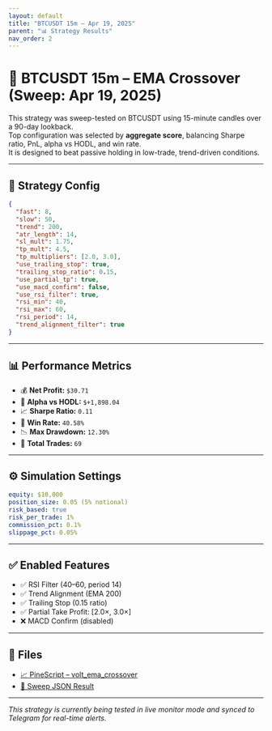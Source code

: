 ```yaml
---
layout: default
title: "BTCUSDT 15m – Apr 19, 2025"
parent: "📊 Strategy Results"
nav_order: 2
---
```


# 🧪 BTCUSDT 15m – EMA Crossover (Sweep: Apr 19, 2025)

This strategy was sweep-tested on BTCUSDT using 15-minute candles over a 90-day lookback.  
Top configuration was selected by **aggregate score**, balancing Sharpe ratio, PnL, alpha vs HODL, and win rate.  
It is designed to beat passive holding in low-trade, trend-driven conditions.

---

## 🧠 Strategy Config

```json
{
  "fast": 8,
  "slow": 50,
  "trend": 200,
  "atr_length": 14,
  "sl_mult": 1.75,
  "tp_mult": 4.5,
  "tp_multipliers": [2.0, 3.0],
  "use_trailing_stop": true,
  "trailing_stop_ratio": 0.15,
  "use_partial_tp": true,
  "use_macd_confirm": false,
  "use_rsi_filter": true,
  "rsi_min": 40,
  "rsi_max": 60,
  "rsi_period": 14,
  "trend_alignment_filter": true
}
```

---

## 📊 Performance Metrics

- 💰 **Net Profit:** `$30.71`
- 🚀 **Alpha vs HODL:** `$+1,898.04`
- 📈 **Sharpe Ratio:** `0.11`
- 🎯 **Win Rate:** `40.58%`
- 📉 **Max Drawdown:** `12.30%`
- 🔁 **Total Trades:** `69`

---

## ⚙️ Simulation Settings

```yaml
equity: $10,000
position_size: 0.05 (5% notional)
risk_based: true
risk_per_trade: 1%
commission_pct: 0.1%
slippage_pct: 0.05%
```

---

## ✅ Enabled Features

- ✅ RSI Filter (40–60, period 14)
- ✅ Trend Alignment (EMA 200)
- ✅ Trailing Stop (0.15 ratio)
- ✅ Partial Take Profit: [2.0×, 3.0×]
- ❌ MACD Confirm (disabled)

---

## 📁 Files

- [📈 PineScript – volt_ema_crossover](../assets/scripts/BTCUSDT_15m_90d_ema_crossover20250419-015428_top_aggregate.pine)
- [🧾 Sweep JSON Result](../assets/outputs/BTCUSDT_15m_90d_ema_crossover20250419-015428_top_aggregate.json)

---

_This strategy is currently being tested in live monitor mode and synced to Telegram for real-time alerts._
